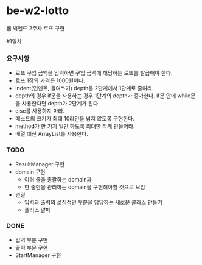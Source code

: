 # be-w2-lotto
웹 백엔드 2주차 로또 구현

#1일차
### 요구사항
* 로또 구입 금액을 입력하면 구입 금액에 해당하는 로또를 발급해야 한다.
* 로또 1장의 가격은 1000원이다.
* indent(인덴트, 들여쓰기) depth를 2단계에서 1단계로 줄여라.
* depth의 경우 if문을 사용하는 경우 1단계의 depth가 증가한다. if문 안에 while문을 사용한다면 depth가 2단계가 된다.
* else를 사용하지 마라.
* 메소드의 크기가 최대 10라인을 넘지 않도록 구현한다.
* method가 한 가지 일만 하도록 최대한 작게 만들어라.
* 배열 대신 ArrayList를 사용한다.
### TODO
* ResultManager 구현
* domain 구현
  * 여러 줄을 총괄하는 domain과
  * 한 줄만을 관리하는 domain을 구현해야할 것으로 보임
* 연결
  * 입력과 출력의 로직적인 부분을 담당하는 새로운 클래스 만들기
  * 플러스 알파
### DONE
* 입력 부분 구현
* 출력 부문 구현
* StartManager 구현